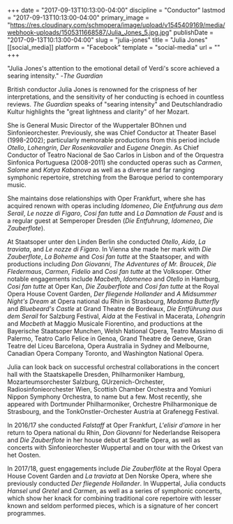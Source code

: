+++
date = "2017-09-13T10:13:00-04:00"
discipline = "Conductor"
lastmod = "2017-09-13T10:13:00-04:00"
primary_image = "https://res.cloudinary.com/schmopera/image/upload/v1545409169/media/webhook-uploads/1505311668587/Julia_Jones_5.jpg.jpg"
publishDate = "2017-09-13T10:13:00-04:00"
slug = "julia-jones"
title = "Julia Jones"
[[social_media]]
platform = "Facebook"
template = "social-media"
url = ""
+++

"Julia Jones's attention to the emotional detail of Verdi's score achieved a searing intensity."  -*The Guardian* 

British conductor Julia Jones is renowned for the crispness of her interpretations, and the sensitivity of her conducting is echoed in countless reviews. *The Guardian* speaks of "searing intensity" and Deutschlandradio Kultur highlights the "great lightness and clarity" of her Mozart. 

She is General Music Director of the Wuppertaler BOhnen und Sinfonieorchester. Previously, she was Chief Conductor at Theater Basel (1998-2002); particularly memorable productions from this period include *Otello*, *Lohengrin*, *Der Rosenkavalier* and *Eugene Onegin*. As Chief Conductor of Teatro Nacional de Sao Carlos in Lisbon and of the Orquestra Sinfonica Portuguesa (2008-2011) she conducted operas such as *Carmen*, *Salome* and *Katya Kabanova* as well as a diverse and far ranging symphonic repertoire, stretching from the Baroque period to contemporary music. 

She maintains dose relationships with Oper Frankfurt, where she has acquired renown with operas including *Idomeneo*, *Die Entfuhrung aus dem Serail*, *Le nozze di Figaro*, *Cosi fan tutte* and *La Damnation de Faust* and is a regular guest at Semperoper Dresden (*Die Entfuhrung*, *Idomeneo*, *Die Zauberflote*). 

At Staatsoper unter den Linden Berlin she conducted *Otello*, *Aida*, *La traviata*, and *Le nozze di Figaro*. In Vienna she made her mark with *Die Zauberflote*, *La Boheme* and *Cosi fan tutte* at the Staatsoper, and with productions including *Don Giovanni*, *The Adventures of Mr. Broucek*, *Die Fledermaus*, *Carmen*, *Fidelio* and *Cosi fan tutte* at the Volksoper. Other notable engagements include *Macbeth*, *Idomeneo* and *Otello* in Hamburg, *Cosi fan tutte* at Oper Kan, *Die Zauberflote* and *Cosi fan tutte* at the Royal Opera House Covent Garden, *Der fliegende Hollander* and *A Midsummer Night's Dream* at Opera national du Rhin in Strasbourg, *Madama Butterfly* and *Bluebeard's Castle* at Grand Theatre de Bordeaux, *Die Entführung aus dem Serail* for Salzburg Festival, *Aida* at the Festival in Macerata, *Lohengrin* and *Macbeth* at Maggio Musicale Fiorentino, and  productions at the Bayerische Staatsoper Munchen, Welsh National Opera, Teatro Massimo di Palermo, Teatro Carlo Felice in Genoa, Grand Theatre de Geneve, Gran Teatre del Liceu Barcelona, Opera Australia in Sydney and Melbourne, Canadian Opera Company Toronto, and Washington National Opera. 

Julia can look back on successful orchestral collaborations in the concert hall with the Staatskapelle Dresden, Philharmoniker Hamburg, Mozarteumsorchester Salzburg, GUrzenich-Orchester, Radiosinfonieorchester Wien, Scottish Chamber Orchestra and Yomiuri Nippon Symphony Orchestra, to name but a few. Most recently, she appeared with Dortmunder Philharmoniker, Orchestre Philharmonique de Strasbourg, and the TonkOnstler-Orchester Austria at Grafenegg Festival. 

In 2016/17 she conducted *Falstaff* at Oper Frankfurt, *L'elisir d'amore* in her return to Opera national du Rhin, *Don Giovanni* for Nederlandse Reisopera and *Die Zauberflote* in her house debut at Seattle Opera, as well as concerts with Sinfonieorchester Wuppertal and on tour with the Orkest van het Oosten. 

In 2017/18, guest engagements include *Die Zauberflöte* at the Royal Opera House Covent Garden and *La traviata* at Den Norske Opera, where she previously conducted *Der fliegende Hollander*. In Wuppertal, Julia conducts *Hansel und Gretel* and *Carmen*, as well as a series of symphonic concerts, which show her knack for combining traditional core repertoire with lesser known and seldom performed pieces, which is a signature of her concert programmes. 
